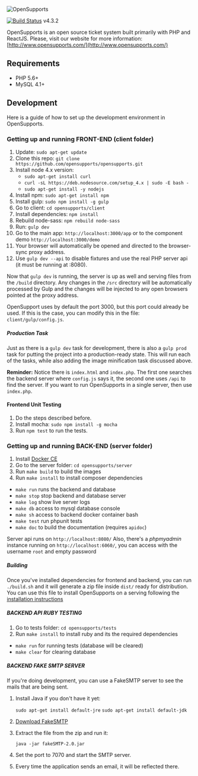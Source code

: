 ![OpenSupports](http://www.opensupports.com/logo.png)

[![Build Status](https://travis-ci.org/opensupports/opensupports.svg?branch=master)](https://travis-ci.org/opensupports/opensupports) v4.3.2

OpenSupports is an open source ticket system built primarily with PHP and ReactJS.
Please, visit our website for more information: [http://www.opensupports.com/](http://www.opensupports.com/)

## Requirements
* PHP 5.6+
* MySQL 4.1+

## Development
Here is a guide of how to set up the development environment in OpenSupports.

### Getting up and running FRONT-END (client folder)
1. Update: `sudo apt-get update`
2. Clone this repo: `git clone https://github.com/opensupports/opensupports.git`
3. Install node 4.x version:
    - `sudo apt-get install curl`
    - `curl -sL https://deb.nodesource.com/setup_4.x | sudo -E bash -`
    - `sudo apt-get install -y nodejs`
4. Install npm: `sudo apt-get install npm`
5. Install gulp: `sudo npm install -g gulp`
6. Go to client: `cd opensupports/client`
7. Install dependencies: `npm install`
8. Rebuild node-sass: `npm rebuild node-sass`
9. Run: `gulp dev`
10. Go to the main app: `http://localhost:3000/app` or to the component demo `http://localhost:3000/demo`
11. Your browser will automatically be opened and directed to the browser-sync proxy address.
12. Use `gulp dev --api` to disable fixtures and use the real PHP server api (it must be running at :8080).

Now that `gulp dev` is running, the server is up as well and serving files from the `/build` directory. Any changes in the `/src` directory will be automatically processed by Gulp and the changes will be injected to any open browsers pointed at the proxy address.

OpenSupport uses by default the port 3000, but this port could already be used. If this is the case, you can modify this in the file: `client/gulp/config.js`.

##### Production Task

Just as there is a `gulp dev` task for development, there is also a `gulp prod` task for putting the project into a production-ready state. This will run each of the tasks, while also adding the image minification task discussed above.

**Reminder:** Notice there is `index.html` and `index.php`. The first one searches the backend server where `config.js` says it, the second one uses `/api` to find the server. If you want to run OpenSupports in a single server, then use `index.php`.

#### Frontend Unit Testing
1. Do the steps described before.
2. Install mocha: `sudo npm install -g mocha`
3. Run `npm test` to run the tests.

### Getting up and running BACK-END (server folder)
1. Install [Docker CE](https://docs.docker.com/install/)
2. Go to the server folder: `cd opensupports/server`
3. Run `make build` to build the images
4. Run `make install` to install composer dependencies

- `make run` runs the backend and database
- `make stop` stop backend and database server
- `make log` show live server logs
- `make db` access to mysql database console
- `make sh` access to backend docker container bash
- `make test` run phpunit tests
- `make doc` to build the documentation (requires `apidoc`)

Server api runs on `http://localhost:8080/`
Also, there's a *phpmyadmin* instance running on `http://localhost:6060/`,
you can access with the username `root` and empty password

##### Building
Once you've installed dependencies for frontend and backend, you can run `./build.sh` and it will generate a zip file inside `dist/` ready for distribution. You can use this file to install OpenSupports on a serving following the [installation instructions](https://github.com/opensupports/opensupports/wiki/Installation)

##### BACKEND API RUBY TESTING

1. Go to tests folder: `cd opensupports/tests`
2. Run `make install` to install ruby and its the required dependencies

- `make run` for running tests (database will be cleared)
- `make clear` for clearing database

##### BACKEND FAKE SMTP SERVER
If you're doing development, you can use a FakeSMTP server to see the mails that are being sent.

1. Install Java if you don't have it yet:

     `sudo apt-get install default-jre`
     `sudo apt-get install default-jdk`

2. [Download FakeSMTP](https://nilhcem.github.io/FakeSMTP/download.html)

3. Extract the file from the zip and run it:

    `java -jar fakeSMTP-2.0.jar`

4. Set the port to 7070 and start the SMTP server.

5. Every time the application sends an email, it will be reflected there.
